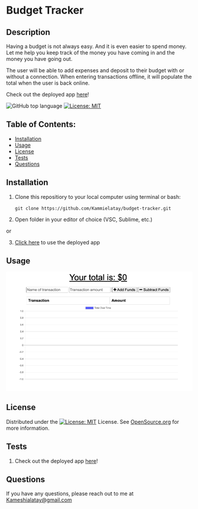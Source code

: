 # Budget Tracker

## Description

Having a budget is not always easy. And it is even easier to spend money. Let me help you keep track of the money you have coming in and the money you have going out. 

The user will be able to add expenses and deposit to their budget with or without a connection. When entering transactions offline, it will populate the total when the user is back online. 

Check out the deployed app [here](https://secret-mesa-66183.herokuapp.com/)!

![GitHub top language](https://img.shields.io/github/languages/top/kammielatay/budget-tracker)
[![License: MIT](https://img.shields.io/badge/License-MIT-yellow.svg)](https://opensource.org/licenses/MIT)

## Table of Contents:
* [Installation](#installation)
* [Usage](#usage)
* [License](#license)
* [Tests](#test)
* [Questions](#questions)


## Installation
1) Clone this repositiory to your local computer using terminal or bash:

    ```
    git clone https://github.com/Kammielatay/budget-tracker.git
    ```

2) Open folder in your editor of choice (VSC, Sublime, etc.) 

or 

3) [Click here](https://secret-mesa-66183.herokuapp.com/) to use the deployed app

## Usage
![Heroku Demo](img/budget-tracker.png)

## License
Distributed under the [![License: MIT](https://img.shields.io/badge/License-MIT-yellow.svg)](https://opensource.org/licenses/MIT) License. See [OpenSource.org](https://opensource.org/licenses) for more information.

## Tests
1) Check out the deployed app [here](https://secret-mesa-66183.herokuapp.com/)!


## Questions
If you have any questions, please reach out to me at Kameshialatay@gmail.com